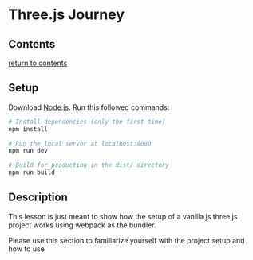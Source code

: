 # Three.js Journey

## Contents

[return to contents](../../../README.md)

## Setup

Download [Node.js](https://nodejs.org/en/download/).
Run this followed commands:

```bash
# Install dependencies (only the first time)
npm install

# Run the local server at localhost:8080
npm run dev

# Build for production in the dist/ directory
npm run build
```

## Description

This lesson is just meant to show how the setup of a vanilla js three.js project works using webpack as the bundler.

Please use this section to familiarize yourself with the project setup and how to use
